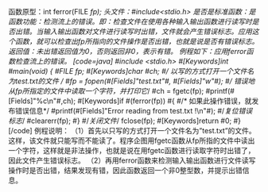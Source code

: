 函数原型：int ferror(FILE *fp);
头文件：#include<stdio.h>
是否是标准函数：是
函数功能：检测流上的错误。即：检查文件在使用各种输入输出函数进行读写时是否出错。当输入输出函数对文件进行读写时出错，文件就会产生错误标志。应用这个函数，就可以检查出fp所指向的文件操作是否出错，也就是说是否有错误标志。
返回值：未出错返回值为0，否则返回非0，表示有错。
例程如下：应用ferror函数检查流上的错误。
[code=java]
#include <stdio.h> 
#[Keywords]int #main(void) 
{ 
   #FILE *fp;
   #[Keywords]char #ch; 
   #/* 以写的方式打开一个文件名为test.txt的文件 */
   #fp = fopen(#[Fields]"test.txt"#, #[Fields]"w"#);
   #/* 错误地从fp所指定的文件中读取一个字符，并打印它*/
   #ch = fgetc(fp);
   #printf(#[Fields]"%c\n"#,ch);
   #[Keywords]if #(ferror(fp)) 
   #{
      #/* 如果此操作错误，就发布错误信息*/
      #printf(#[Fields]"Error reading from test.txt !\n"#);
      #/*复位错误标志*/
      #clearerr(fp);
   #} 
    #/*关闭文件*/
fclose(fp); 
   #[Keywords]return #0; 
#}
[/code]
例程说明：
（1）首先以只写的方式打开一个文件名为”test.txt”的文件。这样，该文件就只能写而不能读了。程序企图用fgetc函数从fp所指的文件中读出一个字符，这样就是非法操作，也就是说在用fgetc函数进行读取字符时出错了，因此文件产生错误标志。
（2）再用ferror函数来检测输入输出函数进行文件读写操作时是否出错，结果发现有错，因此函数返回一个非0整型数，并提示出错信息。